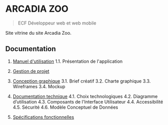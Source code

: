 # ARCADIA ZOO

> ECF Développeur web et web mobile

Site vitrine du site Arcadia Zoo.

## Documentation

1. [Manuel d'utilisation](https://github.com/brunoturpeau/arcadiazoo/_ECF_documentation/manuel-d_utilisation.md)
    1.1. Présentation de l'application

2. [Gestion de projet](https://github.com/brunoturpeau/arcadiazoo/gestion-de-projet.md)


3. [Conception graphique](https://github.com/brunoturpeau/arcadiazoo/conception-graphique.md)
    3.1. Brief créatif
    3.2. Charte graphique
    3.3. Wireframes
    3.4. Mockup

4. [Documentation technique](https://github.com/brunoturpeau/arcadiazoo/documentation-technique.md)
    4.1. Choix technologiques
    4.2. Diagramme d’utilisation
    4.3. Composants de l'Interface Utilisateur
    4.4. Accessibilité
    4.5. Sécurité
    4.6. Modèle Conceptuel de Données

5. [Spécifications fonctionnelles](https://github.com/brunoturpeau/arcadiazoo/specifications-fonctionnelles.md)
